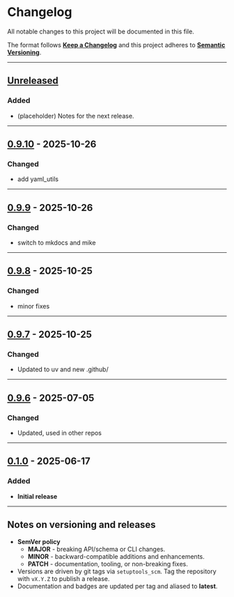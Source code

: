 # Changelog

All notable changes to this project will be documented in this file.

The format follows **[Keep a Changelog](https://keepachangelog.com/en/1.1.0/)**
and this project adheres to **[Semantic Versioning](https://semver.org/spec/v2.0.0.html)**.

---

## [Unreleased]

### Added
- (placeholder) Notes for the next release.

---

## [0.9.10] - 2025-10-26

### Changed
- add yaml_utils

---

## [0.9.9] - 2025-10-26

### Changed
- switch to mkdocs and mike

---

## [0.9.8] - 2025-10-25

### Changed
- minor fixes

---

## [0.9.7] - 2025-10-25

### Changed
- Updated to uv and new .github/

---

## [0.9.6] - 2025-07-05

### Changed
- Updated, used in other repos

---

## [0.1.0] - 2025-06-17

### Added
- **Initial release** 
---

## Notes on versioning and releases

- **SemVer policy**
  - **MAJOR** - breaking API/schema or CLI changes.
  - **MINOR** - backward-compatible additions and enhancements.
  - **PATCH** - documentation, tooling, or non-breaking fixes.
- Versions are driven by git tags via `setuptools_scm`.
  Tag the repository with `vX.Y.Z` to publish a release.
- Documentation and badges are updated per tag and aliased to **latest**.

[Unreleased]: https://github.com/civic-interconnect/civic-transparency-py-sdk/compare/v0.9.10...HEAD
[0.9.10]: https://github.com/civic-interconnect/civic-transparency-py-sdk/releases/tag/v0.9.10
[0.9.9]: https://github.com/civic-interconnect/civic-transparency-py-sdk/releases/tag/v0.9.9
[0.9.8]: https://github.com/civic-interconnect/civic-transparency-py-sdk/releases/tag/v0.9.8
[0.9.7]: https://github.com/civic-interconnect/civic-transparency-py-sdk/releases/tag/v0.9.7
[0.9.6]: https://github.com/civic-interconnect/civic-transparency-py-sdk/releases/tag/v0.9.6
[0.9.5]: https://github.com/civic-interconnect/civic-transparency-py-sdk/releases/tag/v0.9.5
[0.9.1]: https://github.com/civic-interconnect/civic-transparency-py-sdk/releases/tag/v0.9.1
[0.9.0]: https://github.com/civic-interconnect/civic-transparency-py-sdk/releases/tag/v0.9.0
[0.1.0]: https://github.com/civic-interconnect/civic-transparency-py-sdk/releases/tag/v0.1.0

